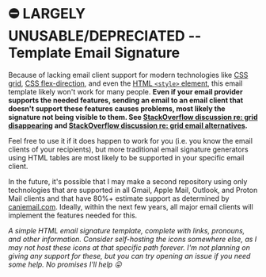 # ⛔ LARGELY UNUSABLE/DEPRECIATED -- Template Email Signature

Because of lacking email client support for modern technologies like [CSS grid](https://www.caniemail.com/features/css-display-grid), [CSS flex-direction](https://www.caniemail.com/features/css-display-grid), and even the [HTML `<style>` element](https://www.caniemail.com/features/html-style), this email template likely won't work for many people. __Even if your email provider supports the needed features, sending an email to an email client that doesn't support these features causes problems, most likely the signature not being visible to them. See [StackOverflow discussion re: grid disappearing](https://stackoverflow.com/a/55218276) and [StackOverflow discussion re: grid email alternatives](https://stackoverflow.com/a/69150989).__

Feel free to use it if it does happen to work for you (i.e. you know the email clients of your recipients), but more traditional email signature generators using HTML tables are most likely to be supported in your specific email client.

In the future, it's possible that I may make a second repository using only technologies that are supported in all Gmail, Apple Mail, Outlook, and Proton Mail clients and that have 80%+ estimate support as determined by [caniemail.com](https://www.caniemail.com/support). Ideally, within the next few years, all major email clients will implement the features needed for this.

_A simple HTML email signature template, complete with links, pronouns, and other information. Consider self-hosting the icons somewhere else, as I may not host these icons at that specific path forever. I'm not planning on giving any support for these, but you can try opening an issue if you need some help. No promises I'll help 😛_

